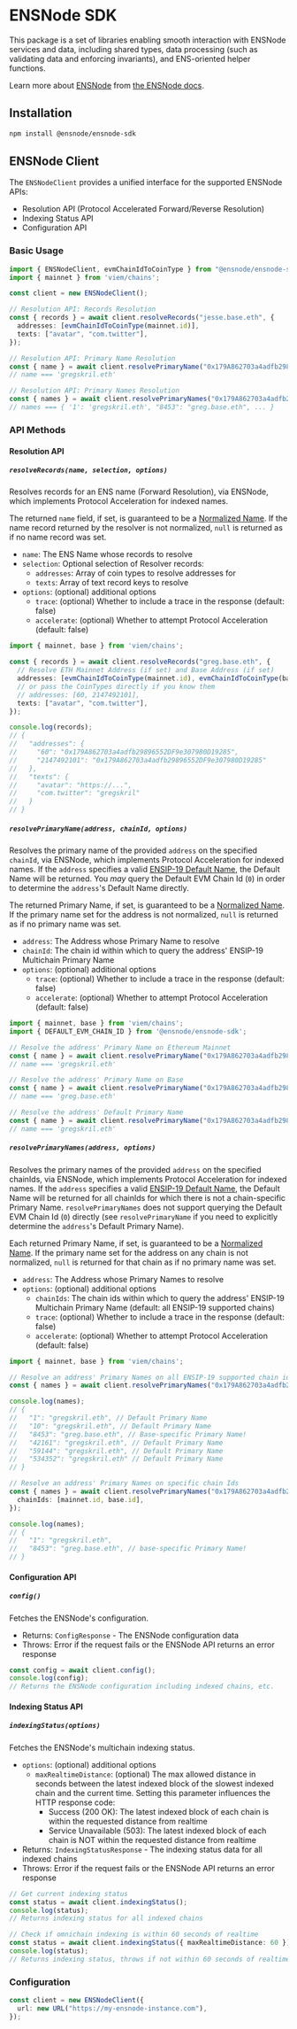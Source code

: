 # ENSNode SDK

This package is a set of libraries enabling smooth interaction with ENSNode services and data, including shared types, data processing (such as validating data and enforcing invariants), and ENS-oriented helper functions.

Learn more about [ENSNode](https://ensnode.io/) from [the ENSNode docs](https://ensnode.io/docs/).

## Installation

```bash
npm install @ensnode/ensnode-sdk
```

## ENSNode Client

The `ENSNodeClient` provides a unified interface for the supported ENSNode APIs:
- Resolution API (Protocol Accelerated Forward/Reverse Resolution)
- Indexing Status API
- Configuration API

### Basic Usage

```typescript
import { ENSNodeClient, evmChainIdToCoinType } from "@ensnode/ensnode-sdk";
import { mainnet } from 'viem/chains';

const client = new ENSNodeClient();

// Resolution API: Records Resolution
const { records } = await client.resolveRecords("jesse.base.eth", {
  addresses: [evmChainIdToCoinType(mainnet.id)],
  texts: ["avatar", "com.twitter"],
});

// Resolution API: Primary Name Resolution
const { name } = await client.resolvePrimaryName("0x179A862703a4adfb29896552DF9e307980D19285", mainnet.id);
// name === 'gregskril.eth'

// Resolution API: Primary Names Resolution
const { names } = await client.resolvePrimaryNames("0x179A862703a4adfb29896552DF9e307980D19285");
// names === { '1': 'gregskril.eth', "8453": "greg.base.eth", ... }
```

### API Methods

#### Resolution API

##### `resolveRecords(name, selection, options)`

Resolves records for an ENS name (Forward Resolution), via ENSNode, which implements Protocol Acceleration for indexed names.

The returned `name` field, if set, is guaranteed to be a [Normalized Name](https://ensnode.io/docs/reference/terminology#normalized-name). If the name record returned by the resolver is not normalized, `null` is returned as if no name record was set.

- `name`: The ENS Name whose records to resolve
- `selection`: Optional selection of Resolver records:
  - `addresses`: Array of coin types to resolve addresses for
  - `texts`: Array of text record keys to resolve
- `options`: (optional) additional options
  - `trace`: (optional) Whether to include a trace in the response (default: false)
  - `accelerate`: (optional) Whether to attempt Protocol Acceleration (default: false)


```ts
import { mainnet, base } from 'viem/chains';

const { records } = await client.resolveRecords("greg.base.eth", {
  // Resolve ETH Mainnet Address (if set) and Base Address (if set)
  addresses: [evmChainIdToCoinType(mainnet.id), evmChainIdToCoinType(base.id)],
  // or pass the CoinTypes directly if you know them
  // addresses: [60, 2147492101],
  texts: ["avatar", "com.twitter"],
});

console.log(records);
// {
//   "addresses": {
//     "60": "0x179A862703a4adfb29896552DF9e307980D19285",
//     "2147492101": "0x179A862703a4adfb29896552DF9e307980D19285"
//   },
//   "texts": {
//     "avatar": "https://...",
//     "com.twitter": "gregskril"
//   }
// }
```

##### `resolvePrimaryName(address, chainId, options)`

Resolves the primary name of the provided `address` on the specified `chainId`, via ENSNode, which implements Protocol Acceleration for indexed names. If the `address` specifies a valid [ENSIP-19 Default Name](https://docs.ens.domains/ensip/19/#default-primary-name), the Default Name will be returned. You _may_ query the Default EVM Chain Id (`0`) in order to determine the `address`'s Default Name directly.

The returned Primary Name, if set, is guaranteed to be a [Normalized Name](https://ensnode.io/docs/reference/terminology#normalized-name). If the primary name set for the address is not normalized, `null` is returned as if no primary name was set.

- `address`: The Address whose Primary Name to resolve
- `chainId`: The chain id within which to query the address' ENSIP-19 Multichain Primary Name
- `options`: (optional) additional options
  - `trace`: (optional) Whether to include a trace in the response (default: false)
  - `accelerate`: (optional) Whether to attempt Protocol Acceleration (default: false)

```ts
import { mainnet, base } from 'viem/chains';
import { DEFAULT_EVM_CHAIN_ID } from '@ensnode/ensnode-sdk';

// Resolve the address' Primary Name on Ethereum Mainnet
const { name } = await client.resolvePrimaryName("0x179A862703a4adfb29896552DF9e307980D19285", mainnet.id);
// name === 'gregskril.eth'

// Resolve the address' Primary Name on Base
const { name } = await client.resolvePrimaryName("0x179A862703a4adfb29896552DF9e307980D19285", base.id);
// name === 'greg.base.eth'

// Resolve the address' Default Primary Name
const { name } = await client.resolvePrimaryName("0x179A862703a4adfb29896552DF9e307980D19285", DEFAULT_EVM_CHAIN_ID);
// name === 'gregskril.eth'
```

##### `resolvePrimaryNames(address, options)`

Resolves the primary names of the provided `address` on the specified chainIds, via ENSNode, which implements Protocol Acceleration for indexed names. If the `address` specifies a valid [ENSIP-19 Default Name](https://docs.ens.domains/ensip/19/#default-primary-name), the Default Name will be returned for all chainIds for which there is not a chain-specific Primary Name. `resolvePrimaryNames` does not support querying the Default EVM Chain Id (`0`) directly (see `resolvePrimaryName` if you need to explicitly determine the `address`'s Default Primary Name).

Each returned Primary Name, if set, is guaranteed to be a [Normalized Name](https://ensnode.io/docs/reference/terminology#normalized-name). If the primary name set for the address on any chain is not normalized, `null` is returned for that chain as if no primary name was set.

- `address`: The Address whose Primary Names to resolve
- `options`: (optional) additional options
  - `chainIds`: The chain ids within which to query the address' ENSIP-19 Multichain Primary Name (default: all ENSIP-19 supported chains)
  - `trace`: (optional) Whether to include a trace in the response (default: false)
  - `accelerate`: (optional) Whether to attempt Protocol Acceleration (default: false)

```ts
import { mainnet, base } from 'viem/chains';

// Resolve an address' Primary Names on all ENSIP-19 supported chain ids
const { names } = await client.resolvePrimaryNames("0x179A862703a4adfb29896552DF9e307980D19285");

console.log(names);
// {
//   "1": "gregskril.eth", // Default Primary Name
//   "10": "gregskril.eth", // Default Primary Name
//   "8453": "greg.base.eth", // Base-specific Primary Name!
//   "42161": "gregskril.eth", // Default Primary Name
//   "59144": "gregskril.eth", // Default Primary Name
//   "534352": "gregskril.eth" // Default Primary Name
// }

// Resolve an address' Primary Names on specific chain Ids
const { names } = await client.resolvePrimaryNames("0x179A862703a4adfb29896552DF9e307980D19285", {
  chainIds: [mainnet.id, base.id],
});

console.log(names);
// {
//   "1": "gregskril.eth",
//   "8453": "greg.base.eth", // base-specific Primary Name!
// }
```

#### Configuration API

##### `config()`

Fetches the ENSNode's configuration.

- Returns: `ConfigResponse` - The ENSNode configuration data
- Throws: Error if the request fails or the ENSNode API returns an error response

```ts
const config = await client.config();
console.log(config);
// Returns the ENSNode configuration including indexed chains, etc.
```

#### Indexing Status API

##### `indexingStatus(options)`

Fetches the ENSNode's multichain indexing status.

- `options`: (optional) additional options
  - `maxRealtimeDistance`: (optional) The max allowed distance in seconds between the latest indexed block of the slowest indexed chain and the current time. Setting this parameter influences the HTTP response code:
    - Success (200 OK): The latest indexed block of each chain is within the requested distance from realtime
    - Service Unavailable (503): The latest indexed block of each chain is NOT within the requested distance from realtime
- Returns: `IndexingStatusResponse` - The indexing status data for all indexed chains
- Throws: Error if the request fails or the ENSNode API returns an error response

```ts
// Get current indexing status
const status = await client.indexingStatus();
console.log(status);
// Returns indexing status for all indexed chains

// Check if omnichain indexing is within 60 seconds of realtime
const status = await client.indexingStatus({ maxRealtimeDistance: 60 });
console.log(status);
// Returns indexing status, throws if not within 60 seconds of realtime
```

### Configuration

```typescript
const client = new ENSNodeClient({
  url: new URL("https://my-ensnode-instance.com"),
});
```
